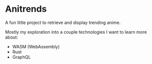 # Anitrends

A fun little project to retrieve and display trending anime.

Mostly my exploration into a couple technologies I want to learn more about:
- WASM (WebAssembly)
- Rust
- GraphQL